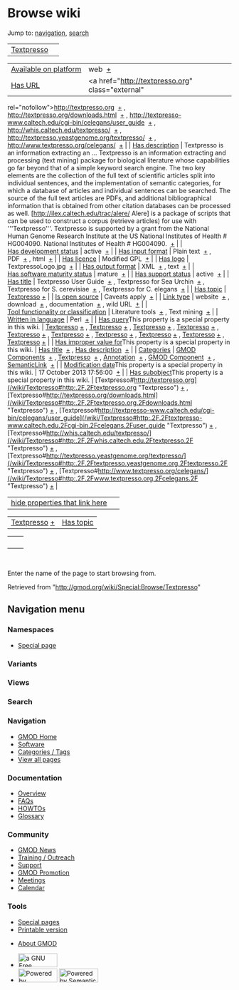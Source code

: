 <div id="mw-page-base" class="noprint">

</div>

<div id="mw-head-base" class="noprint">

</div>

<div id="content" class="mw-body" role="main">

<span id="top"></span>

<div id="mw-js-message" style="display:none;">

</div>



# <span dir="auto">Browse wiki</span>

<div id="bodyContent">

<div id="contentSub">

</div>

<div id="jump-to-nav" class="mw-jump">

Jump to: [navigation](#mw-navigation), [search](#p-search)

</div>

<div id="mw-content-text">

|                                             |     |
|---------------------------------------------|-----|
| [Textpresso](/wiki/Textpresso "Textpresso") |     |

|  |  |
|----|----|
| [Available on platform](/wiki/Property:Available_on_platform "Property:Available on platform") | <span class="smwb-value">web  <span class="smwsearch">[+](/wiki/Special:SearchByProperty/Available-20on-20platform/web "Special:SearchByProperty/Available-20on-20platform/web")</span></span> |
| [Has URL](/wiki/Property:Has_URL "Property:Has URL") | <span class="smwb-value"><a href="http://textpresso.org" class="external"
rel="nofollow">http://textpresso.org</a>  <span class="smwsearch">[+](/wiki/Special:SearchByProperty/Has-20URL/http:-2F-2Ftextpresso.org "Special:SearchByProperty/Has-20URL/http:-2F-2Ftextpresso.org")</span></span> , <span class="smwb-value"><a href="http://textpresso.org/downloads.html" class="external"
rel="nofollow">http://textpresso.org/downloads.html</a>  <span class="smwsearch">[+](/wiki/Special:SearchByProperty/Has-20URL/http:-2F-2Ftextpresso.org-2Fdownloads.html "Special:SearchByProperty/Has-20URL/http:-2F-2Ftextpresso.org-2Fdownloads.html")</span></span> , <span class="smwb-value"><a href="http://textpresso-www.caltech.edu/cgi-bin/celegans/user_guide"
class="external"
rel="nofollow">http://textpresso-www.caltech.edu/cgi-bin/celegans/user_guide</a>  <span class="smwsearch">[+](/wiki/Special:SearchByProperty/Has-20URL/http:-2F-2Ftextpresso-2Dwww.caltech.edu-2Fcgi-2Dbin-2Fcelegans-2Fuser_guide "Special:SearchByProperty/Has-20URL/http:-2F-2Ftextpresso-2Dwww.caltech.edu-2Fcgi-2Dbin-2Fcelegans-2Fuser guide")</span></span> , <span class="smwb-value"><a href="http://whis.caltech.edu/textpresso/" class="external"
rel="nofollow">http://whis.caltech.edu/textpresso/</a>  <span class="smwsearch">[+](/wiki/Special:SearchByProperty/Has-20URL/http:-2F-2Fwhis.caltech.edu-2Ftextpresso-2F "Special:SearchByProperty/Has-20URL/http:-2F-2Fwhis.caltech.edu-2Ftextpresso-2F")</span></span> , <span class="smwb-value"><a href="http://textpresso.yeastgenome.org/textpresso/" class="external"
rel="nofollow">http://textpresso.yeastgenome.org/textpresso/</a>  <span class="smwsearch">[+](/wiki/Special:SearchByProperty/Has-20URL/http:-2F-2Ftextpresso.yeastgenome.org-2Ftextpresso-2F "Special:SearchByProperty/Has-20URL/http:-2F-2Ftextpresso.yeastgenome.org-2Ftextpresso-2F")</span></span> , <span class="smwb-value"><a href="http://www.textpresso.org/celegans/" class="external"
rel="nofollow">http://www.textpresso.org/celegans/</a>  <span class="smwsearch">[+](/wiki/Special:SearchByProperty/Has-20URL/http:-2F-2Fwww.textpresso.org-2Fcelegans-2F "Special:SearchByProperty/Has-20URL/http:-2F-2Fwww.textpresso.org-2Fcelegans-2F")</span></span> |
| [Has description](/wiki/Property:Has_description "Property:Has description") | <span class="smwb-value">Textpresso is an information extracting an<span class="smw-highlighter" data-type="2" state="persistent" data-title="Information"><span class="smwtext"> … </span><span class="smwttcontent">Textpresso is an information extracting and processing (text mining) package for biological literature whose capabilities go far beyond that of a simple keyword search engine. The two key elements are the collection of the full text of scientific articles split into individual sentences, and the implementation of semantic categories, for which a database of articles and individual sentences can be searched. The source of the full text articles are PDFs, and additional bibliographical information that is obtained from other citation databases can be processed as well. \[http://ilex.caltech.edu/trac/alere/ Alere\] is a package of scripts that can be used to construct a corpus (retrieve articles) for use with '''Textpresso'''. Textpresso is supported by a grant from the National Human Genome Research Institute at the US National Institutes of Health \# HG004090.</span></span> National Institutes of Health \# HG004090.  <span class="smwsearch">[+](/mediawiki/index.php?title=Special:SearchByProperty&x=Has-20description%2FTextpresso-20is-20an-20information-20extracting-20and-20processing-20%28text-20mining%29-20package-20for-20biological-20literature-20whose-20-20capabilities-20go-20far-20beyond-20that-20of-20a-20simple-20keyword-20search-20engine.-20The-20two-20key-20elements-20are-20the-20collection-20of-20the-20full-20text-20of-20scientific-20articles-20split-20into-20individual-20sentences%2C-20and-20the-20implementation-20of-20semantic-20categories%2C-20for-20which-20a-20database-20of-20articles-20and-20individual-20sentences-20can-20be-20searched.-20The-20source-20of-20the-20full-20text-20articles-20are-20PDFs%2C-20and-20additional-20bibliographical-20information-20that-20is-20obtained-20from-20other-20citation-20databases-20can-20be-20processed-20as-20well.-20-20-5Bhttp%3A-2F-2Filex.caltech.edu-2Ftrac-2Falere-2F-20Alere-5D-20is-20a-20package-20of-20scripts-20that-20can-20be-20used-20to-20construct-20a-20corpus-20%28retrieve-20articles%29-20for-20use-20with-20-27-27%27Textpresso-27-27%27.-20-20Textpresso-20is-20supported-20by-20a-20grant-20from-20the-20National-20Human-20Genome-20Research-20Institute-20at-20the-20US-20National-20Institutes-20of-20Health-20-23-20HG004090. "Special:SearchByProperty")</span></span> |
| [Has development status](/wiki/Property:Has_development_status "Property:Has development status") | <span class="smwb-value">active  <span class="smwsearch">[+](/wiki/Special:SearchByProperty/Has-20development-20status/active "Special:SearchByProperty/Has-20development-20status/active")</span></span> |
| [Has input format](/wiki/Property:Has_input_format "Property:Has input format") | <span class="smwb-value">Plain text  <span class="smwsearch">[+](/wiki/Special:SearchByProperty/Has-20input-20format/Plain-20text "Special:SearchByProperty/Has-20input-20format/Plain-20text")</span></span> , <span class="smwb-value">PDF  <span class="smwsearch">[+](/wiki/Special:SearchByProperty/Has-20input-20format/PDF "Special:SearchByProperty/Has-20input-20format/PDF")</span></span> , <span class="smwb-value">html  <span class="smwsearch">[+](/wiki/Special:SearchByProperty/Has-20input-20format/html "Special:SearchByProperty/Has-20input-20format/html")</span></span> |
| [Has licence](/wiki/Property:Has_licence "Property:Has licence") | <span class="smwb-value">Modified GPL  <span class="smwsearch">[+](/wiki/Special:SearchByProperty/Has-20licence/Modified-20GPL "Special:SearchByProperty/Has-20licence/Modified-20GPL")</span></span> |
| [Has logo](/wiki/Property:Has_logo "Property:Has logo") | <span class="smwb-value">TextpressoLogo.jpg  <span class="smwsearch">[+](/wiki/Special:SearchByProperty/Has-20logo/TextpressoLogo.jpg "Special:SearchByProperty/Has-20logo/TextpressoLogo.jpg")</span></span> |
| [Has output format](/wiki/Property:Has_output_format "Property:Has output format") | <span class="smwb-value">XML  <span class="smwsearch">[+](/wiki/Special:SearchByProperty/Has-20output-20format/XML "Special:SearchByProperty/Has-20output-20format/XML")</span></span> , <span class="smwb-value">text  <span class="smwsearch">[+](/wiki/Special:SearchByProperty/Has-20output-20format/text "Special:SearchByProperty/Has-20output-20format/text")</span></span> |
| [Has software maturity status](/wiki/Property:Has_software_maturity_status "Property:Has software maturity status") | <span class="smwb-value">mature  <span class="smwsearch">[+](/wiki/Special:SearchByProperty/Has-20software-20maturity-20status/mature "Special:SearchByProperty/Has-20software-20maturity-20status/mature")</span></span> |
| [Has support status](/wiki/Property:Has_support_status "Property:Has support status") | <span class="smwb-value">active  <span class="smwsearch">[+](/wiki/Special:SearchByProperty/Has-20support-20status/active "Special:SearchByProperty/Has-20support-20status/active")</span></span> |
| [Has title](/wiki/Property:Has_title "Property:Has title") | <span class="smwb-value">Textpresso User Guide  <span class="smwsearch">[+](/wiki/Special:SearchByProperty/Has-20title/Textpresso-20User-20Guide "Special:SearchByProperty/Has-20title/Textpresso-20User-20Guide")</span></span> , <span class="smwb-value">Textpresso for Sea Urchin  <span class="smwsearch">[+](/wiki/Special:SearchByProperty/Has-20title/Textpresso-20for-20Sea-20Urchin "Special:SearchByProperty/Has-20title/Textpresso-20for-20Sea-20Urchin")</span></span> , <span class="smwb-value">Textpresso for S. cerevisiae  <span class="smwsearch">[+](/wiki/Special:SearchByProperty/Has-20title/Textpresso-20for-20S.-20cerevisiae "Special:SearchByProperty/Has-20title/Textpresso-20for-20S.-20cerevisiae")</span></span> , <span class="smwb-value">Textpresso for C. elegans  <span class="smwsearch">[+](/wiki/Special:SearchByProperty/Has-20title/Textpresso-20for-20C.-20elegans "Special:SearchByProperty/Has-20title/Textpresso-20for-20C.-20elegans")</span></span> |
| [Has topic](/wiki/Property:Has_topic "Property:Has topic") | <span class="smwb-value">[Textpresso](/wiki/Textpresso "Textpresso") <span class="smwbrowse">[+](/wiki/Special:Browse/Textpresso "Special:Browse/Textpresso")</span></span> |
| [Is open source](/wiki/Property:Is_open_source "Property:Is open source") | <span class="smwb-value">Caveats apply  <span class="smwsearch">[+](/wiki/Special:SearchByProperty/Is-20open-20source/Caveats-20apply "Special:SearchByProperty/Is-20open-20source/Caveats-20apply")</span></span> |
| [Link type](/wiki/Property:Link_type "Property:Link type") | <span class="smwb-value">website  <span class="smwsearch">[+](/wiki/Special:SearchByProperty/Link-20type/website "Special:SearchByProperty/Link-20type/website")</span></span> , <span class="smwb-value">download  <span class="smwsearch">[+](/wiki/Special:SearchByProperty/Link-20type/download "Special:SearchByProperty/Link-20type/download")</span></span> , <span class="smwb-value">documentation  <span class="smwsearch">[+](/wiki/Special:SearchByProperty/Link-20type/documentation "Special:SearchByProperty/Link-20type/documentation")</span></span> , <span class="smwb-value">wild URL  <span class="smwsearch">[+](/wiki/Special:SearchByProperty/Link-20type/wild-20URL "Special:SearchByProperty/Link-20type/wild-20URL")</span></span> |
| [Tool functionality or classification](/wiki/Property:Tool_functionality_or_classification "Property:Tool functionality or classification") | <span class="smwb-value">Literature tools  <span class="smwsearch">[+](/wiki/Special:SearchByProperty/Tool-20functionality-20or-20classification/Literature-20tools "Special:SearchByProperty/Tool-20functionality-20or-20classification/Literature-20tools")</span></span> , <span class="smwb-value">Text mining  <span class="smwsearch">[+](/wiki/Special:SearchByProperty/Tool-20functionality-20or-20classification/Text-20mining "Special:SearchByProperty/Tool-20functionality-20or-20classification/Text-20mining")</span></span> |
| [Written in language](/wiki/Property:Written_in_language "Property:Written in language") | <span class="smwb-value">Perl  <span class="smwsearch">[+](/wiki/Special:SearchByProperty/Written-20in-20language/Perl "Special:SearchByProperty/Written-20in-20language/Perl")</span></span> |
| <span class="smw-highlighter" data-type="1" state="inline" data-title="Property"><span class="smwbuiltin">[Has query](/wiki/Property:Has_query "Property:Has query")</span><span class="smwttcontent">This property is a special property in this wiki.</span></span> | <span class="smwb-value">[Textpresso](/wiki/Textpresso#_QUERYbc6c93d752ba41a8dfdca3cf37caf6b3 "Textpresso") <span class="smwbrowse">[+](/wiki/Special:Browse/Textpresso-23_QUERYbc6c93d752ba41a8dfdca3cf37caf6b3 "Special:Browse/Textpresso-23 QUERYbc6c93d752ba41a8dfdca3cf37caf6b3")</span></span> , <span class="smwb-value">[Textpresso](/wiki/Textpresso#_QUERY90759362213aeba84dca040e8dbe9360 "Textpresso") <span class="smwbrowse">[+](/wiki/Special:Browse/Textpresso-23_QUERY90759362213aeba84dca040e8dbe9360 "Special:Browse/Textpresso-23 QUERY90759362213aeba84dca040e8dbe9360")</span></span> , <span class="smwb-value">[Textpresso](/wiki/Textpresso#_QUERY09d4f20e57dacd3c35610659523355ee "Textpresso") <span class="smwbrowse">[+](/wiki/Special:Browse/Textpresso-23_QUERY09d4f20e57dacd3c35610659523355ee "Special:Browse/Textpresso-23 QUERY09d4f20e57dacd3c35610659523355ee")</span></span> , <span class="smwb-value">[Textpresso](/wiki/Textpresso#_QUERYeeecf300ec711133f97bbf96b4afe606 "Textpresso") <span class="smwbrowse">[+](/wiki/Special:Browse/Textpresso-23_QUERYeeecf300ec711133f97bbf96b4afe606 "Special:Browse/Textpresso-23 QUERYeeecf300ec711133f97bbf96b4afe606")</span></span> , <span class="smwb-value">[Textpresso](/wiki/Textpresso#_QUERY396d71cb76a9fdedb93d4bafd7958aa6 "Textpresso") <span class="smwbrowse">[+](/wiki/Special:Browse/Textpresso-23_QUERY396d71cb76a9fdedb93d4bafd7958aa6 "Special:Browse/Textpresso-23 QUERY396d71cb76a9fdedb93d4bafd7958aa6")</span></span> , <span class="smwb-value">[Textpresso](/wiki/Textpresso#_QUERYd56347914183537bc23701a00df8534e "Textpresso") <span class="smwbrowse">[+](/wiki/Special:Browse/Textpresso-23_QUERYd56347914183537bc23701a00df8534e "Special:Browse/Textpresso-23 QUERYd56347914183537bc23701a00df8534e")</span></span> , <span class="smwb-value">[Textpresso](/wiki/Textpresso#_QUERY430dd996d902c661276454271f37c19d "Textpresso") <span class="smwbrowse">[+](/wiki/Special:Browse/Textpresso-23_QUERY430dd996d902c661276454271f37c19d "Special:Browse/Textpresso-23 QUERY430dd996d902c661276454271f37c19d")</span></span> , <span class="smwb-value">[Textpresso](/wiki/Textpresso#_QUERY9bed6d8740b70b58dd76bd3a479b073a "Textpresso") <span class="smwbrowse">[+](/wiki/Special:Browse/Textpresso-23_QUERY9bed6d8740b70b58dd76bd3a479b073a "Special:Browse/Textpresso-23 QUERY9bed6d8740b70b58dd76bd3a479b073a")</span></span> , <span class="smwb-value">[Textpresso](/wiki/Textpresso#_QUERYffcc2eb0a87e9799251ad14b5a1e4f35 "Textpresso") <span class="smwbrowse">[+](/wiki/Special:Browse/Textpresso-23_QUERYffcc2eb0a87e9799251ad14b5a1e4f35 "Special:Browse/Textpresso-23 QUERYffcc2eb0a87e9799251ad14b5a1e4f35")</span></span> , <span class="smwb-value">[Textpresso](/wiki/Textpresso#_QUERY94bfe07a1128d98306f27c543cd8b74f "Textpresso") <span class="smwbrowse">[+](/wiki/Special:Browse/Textpresso-23_QUERY94bfe07a1128d98306f27c543cd8b74f "Special:Browse/Textpresso-23 QUERY94bfe07a1128d98306f27c543cd8b74f")</span></span> |
| <span class="smw-highlighter" data-type="1" state="inline" data-title="Property"><span class="smwbuiltin">[Has improper value for](/wiki/Property:Has_improper_value_for "Property:Has improper value for")</span><span class="smwttcontent">This property is a special property in this wiki.</span></span> | <span class="smwb-value">[Has title](/wiki/Property:Has_title "Property:Has title")  <span class="smwsearch">[+](/wiki/Special:SearchByProperty/Has-20improper-20value-20for/Has-20title "Special:SearchByProperty/Has-20improper-20value-20for/Has-20title")</span></span> , <span class="smwb-value">[Has description](/wiki/Property:Has_description "Property:Has description")  <span class="smwsearch">[+](/wiki/Special:SearchByProperty/Has-20improper-20value-20for/Has-20description "Special:SearchByProperty/Has-20improper-20value-20for/Has-20description")</span></span> |
| [Categories](/wiki/Special:Categories "Special:Categories") | <span class="smwb-value">[GMOD Components](/wiki/Category:GMOD_Components "Category:GMOD Components")  <span class="smwsearch">[+](/wiki/Special:SearchByProperty/GMOD-20Components "Special:SearchByProperty/GMOD-20Components")</span></span> , <span class="smwb-value">[Textpresso](/wiki/Category:Textpresso "Category:Textpresso")  <span class="smwsearch">[+](/wiki/Special:SearchByProperty/Textpresso "Special:SearchByProperty/Textpresso")</span></span> , <span class="smwb-value">[Annotation](/wiki/Category:Annotation "Category:Annotation")  <span class="smwsearch">[+](/wiki/Special:SearchByProperty/Annotation "Special:SearchByProperty/Annotation")</span></span> , <span class="smwb-value">[GMOD Component](/wiki/Category:GMOD_Component "Category:GMOD Component")  <span class="smwsearch">[+](/wiki/Special:SearchByProperty/GMOD-20Component "Special:SearchByProperty/GMOD-20Component")</span></span> , <span class="smwb-value"><a
href="/mediawiki/index.php?title=Category:SemanticLink&amp;action=edit&amp;redlink=1"
class="new"
title="Category:SemanticLink (page does not exist)">SemanticLink</a>  <span class="smwsearch">[+](/wiki/Special:SearchByProperty/SemanticLink "Special:SearchByProperty/SemanticLink")</span></span> |
| <span class="smw-highlighter" data-type="1" state="inline" data-title="Property"><span class="smwbuiltin">[Modification date](/wiki/Property:Modification_date "Property:Modification date")</span><span class="smwttcontent">This property is a special property in this wiki.</span></span> | <span class="smwb-value">17 October 2013 17:56:00  <span class="smwsearch">[+](/wiki/Special:SearchByProperty/Modification-20date/17-20October-202013-2017:56:00 "Special:SearchByProperty/Modification-20date/17-20October-202013-2017:56:00")</span></span> |
| <span class="smw-highlighter" data-type="1" state="inline" data-title="Property"><span class="smwbuiltin">[Has subobject](/wiki/Property:Has_subobject "Property:Has subobject")</span><span class="smwttcontent">This property is a special property in this wiki.</span></span> | <span class="smwb-value">[Textpresso#http://textpresso.org](/wiki/Textpresso#http:.2F.2Ftextpresso.org "Textpresso") <span class="smwbrowse">[+](/wiki/Special:Browse/Textpresso-23http:-2F-2Ftextpresso.org "Special:Browse/Textpresso-23http:-2F-2Ftextpresso.org")</span></span> , <span class="smwb-value">[Textpresso#http://textpresso.org/downloads.html](/wiki/Textpresso#http:.2F.2Ftextpresso.org.2Fdownloads.html "Textpresso") <span class="smwbrowse">[+](/wiki/Special:Browse/Textpresso-23http:-2F-2Ftextpresso.org-2Fdownloads.html "Special:Browse/Textpresso-23http:-2F-2Ftextpresso.org-2Fdownloads.html")</span></span> , <span class="smwb-value">[Textpresso#http://textpresso-www.caltech.edu/cgi-bin/celegans/user_guide](/wiki/Textpresso#http:.2F.2Ftextpresso-www.caltech.edu.2Fcgi-bin.2Fcelegans.2Fuser_guide "Textpresso") <span class="smwbrowse">[+](/wiki/Special:Browse/Textpresso-23http:-2F-2Ftextpresso-2Dwww.caltech.edu-2Fcgi-2Dbin-2Fcelegans-2Fuser_guide "Special:Browse/Textpresso-23http:-2F-2Ftextpresso-2Dwww.caltech.edu-2Fcgi-2Dbin-2Fcelegans-2Fuser guide")</span></span> , <span class="smwb-value">[Textpresso#http://whis.caltech.edu/textpresso/](/wiki/Textpresso#http:.2F.2Fwhis.caltech.edu.2Ftextpresso.2F "Textpresso") <span class="smwbrowse">[+](/wiki/Special:Browse/Textpresso-23http:-2F-2Fwhis.caltech.edu-2Ftextpresso-2F "Special:Browse/Textpresso-23http:-2F-2Fwhis.caltech.edu-2Ftextpresso-2F")</span></span> , <span class="smwb-value">[Textpresso#http://textpresso.yeastgenome.org/textpresso/](/wiki/Textpresso#http:.2F.2Ftextpresso.yeastgenome.org.2Ftextpresso.2F "Textpresso") <span class="smwbrowse">[+](/wiki/Special:Browse/Textpresso-23http:-2F-2Ftextpresso.yeastgenome.org-2Ftextpresso-2F "Special:Browse/Textpresso-23http:-2F-2Ftextpresso.yeastgenome.org-2Ftextpresso-2F")</span></span> , <span class="smwb-value">[Textpresso#http://www.textpresso.org/celegans/](/wiki/Textpresso#http:.2F.2Fwww.textpresso.org.2Fcelegans.2F "Textpresso") <span class="smwbrowse">[+](/wiki/Special:Browse/Textpresso-23http:-2F-2Fwww.textpresso.org-2Fcelegans-2F "Special:Browse/Textpresso-23http:-2F-2Fwww.textpresso.org-2Fcelegans-2F")</span></span> |

<span id="smw_browse_incoming"></span>

|  |  |
|----|----|
| [hide properties that link here](/mediawiki/index.php?title=Special:Browse&offset=0&dir=out&article=Textpresso)  |  |

|  |  |
|----|----|
| <span class="smwb-ivalue">[Textpresso](/wiki/Textpresso "Textpresso") <span class="smwbrowse">[+](/wiki/Special:Browse/Textpresso "Special:Browse/Textpresso")</span></span> | [Has topic](/wiki/Property:Has_topic "Property:Has topic") |

|     |     |
|-----|-----|
|     |     |

 

Enter the name of the page to start browsing from.  

</div>

<div class="printfooter">

Retrieved from "<http://gmod.org/wiki/Special:Browse/Textpresso>"

</div>

<div id="catlinks" class="catlinks catlinks-allhidden">

</div>

<div class="visualClear">

</div>

</div>

</div>

<div id="mw-navigation">

## Navigation menu

<div id="mw-head">



<div id="left-navigation">

<div id="p-namespaces" class="vectorTabs" role="navigation"
aria-labelledby="p-namespaces-label">

### Namespaces

- <span id="ca-nstab-special">[Special
  page](/wiki/Special:Browse/Textpresso "This is a special page, you cannot edit the page itself")</span>

</div>

<div id="p-variants" class="vectorMenu emptyPortlet" role="navigation"
aria-labelledby="p-variants-label">

### 

### Variants[](#)

<div class="menu">

</div>

</div>

</div>

<div id="right-navigation">

<div id="p-views" class="vectorTabs emptyPortlet" role="navigation"
aria-labelledby="p-views-label">

### Views

</div>



</div>

<div id="p-search" role="search">

### Search

<div id="simpleSearch">

</div>

</div>

</div>

</div>

<div id="mw-panel">

<div id="p-logo" role="banner">

<a href="/wiki/Main_Page"
style="background-image: url(http://gmod.org/images/GMOD-cogs.png);"
title="Visit the main page"></a>

</div>

<div id="p-Navigation" class="portal" role="navigation"
aria-labelledby="p-Navigation-label">

### Navigation

<div class="body">

- <span id="n-GMOD-Home">[GMOD Home](/wiki/Main_Page)</span>
- <span id="n-Software">[Software](/wiki/GMOD_Components)</span>
- <span id="n-Categories-.2F-Tags">[Categories /
  Tags](/wiki/Categories)</span>
- <span id="n-View-all-pages">[View all
  pages](/wiki/Special:AllPages)</span>

</div>

</div>

<div id="p-Documentation" class="portal" role="navigation"
aria-labelledby="p-Documentation-label">

### Documentation

<div class="body">

- <span id="n-Overview">[Overview](/wiki/Overview)</span>
- <span id="n-FAQs">[FAQs](/wiki/Category:FAQ)</span>
- <span id="n-HOWTOs">[HOWTOs](/wiki/Category:HOWTO)</span>
- <span id="n-Glossary">[Glossary](/wiki/Glossary)</span>

</div>

</div>

<div id="p-Community" class="portal" role="navigation"
aria-labelledby="p-Community-label">

### Community

<div class="body">

- <span id="n-GMOD-News">[GMOD News](/wiki/GMOD_News)</span>
- <span id="n-Training-.2F-Outreach">[Training /
  Outreach](/wiki/Training_and_Outreach)</span>
- <span id="n-Support">[Support](/wiki/Support)</span>
- <span id="n-GMOD-Promotion">[GMOD
  Promotion](/wiki/GMOD_Promotion)</span>
- <span id="n-Meetings">[Meetings](/wiki/Meetings)</span>
- <span id="n-Calendar">[Calendar](/wiki/Calendar)</span>

</div>

</div>

<div id="p-tb" class="portal" role="navigation"
aria-labelledby="p-tb-label">

### Tools

<div class="body">

- <span id="t-specialpages"><a href="/wiki/Special:SpecialPages" accesskey="q"
  title="A list of all special pages [q]">Special pages</a></span>
- <span id="t-print"><a
  href="/mediawiki/index.php?title=Special:Browse/Textpresso&amp;printable=yes"
  rel="alternate" accesskey="p"
  title="Printable version of this page [p]">Printable version</a></span>

</div>

</div>

</div>

</div>

<div id="footer" role="contentinfo">

- <span id="footer-places-about">[About
  GMOD](/wiki/GMOD:About "GMOD:About")</span>

<!-- -->

- <span id="footer-copyrightico">[<img src="http://www.gnu.org/graphics/gfdl-logo-small.png" width="88"
  height="31" alt="a GNU Free Documentation License" />](http://www.gnu.org/licenses/fdl-1.3.html)</span>
- <span id="footer-poweredbyico">[<img src="/mediawiki/skins/common/images/poweredby_mediawiki_88x31.png"
  width="88" height="31" alt="Powered by MediaWiki" />](//www.mediawiki.org/)
  [<img
  src="/mediawiki/extensions/SemanticMediaWiki/includes/../resources/images/smw_button.png"
  width="88" height="31" alt="Powered by Semantic MediaWiki" />](https://www.semantic-mediawiki.org/wiki/Semantic_MediaWiki)</span>

<div style="clear:both">

</div>

</div>
